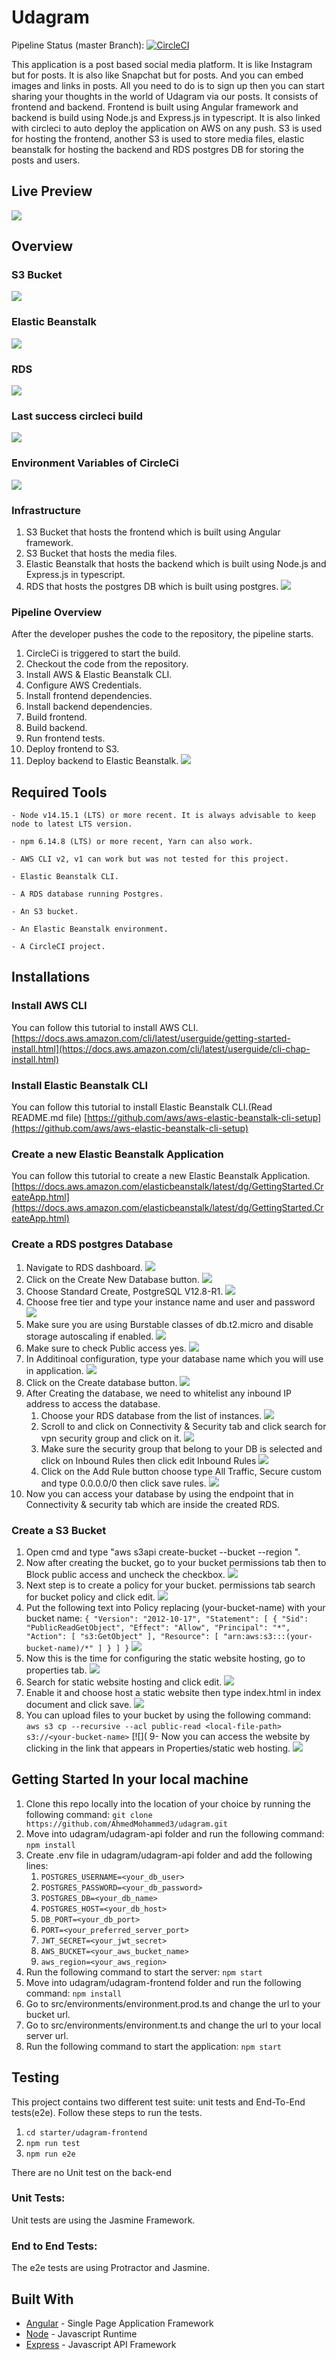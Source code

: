 # Udagram
Pipeline Status (master Branch): [![CircleCI](https://circleci.com/gh/AhmedMohammed3/udagram/tree/master.svg?style=shield)](https://circleci.com/gh/AhmedMohammed3/udagram/?branch=master)

This application is a post based social media platform. It is like Instagram but for posts. It is also like Snapchat but for posts. And you can embed images and links in posts. All you need to do is to sign up then you can start sharing your thoughts in the world of Udagram via our posts. It consists of frontend and backend. Frontend is built using Angular framework and backend is build using Node.js and Express.js in typescript. It is also linked with circleci to auto deploy the application on AWS on any push. S3 is used for hosting the frontend, another S3 is used to store media files, elastic beanstalk for hosting the backend and RDS postgres DB for storing the posts and users.

## Live Preview
[![](https://github.com/AhmedMohammed3/udagram/blob/master/documentation/udagram-front.PNG)](http://ahassan-udagram-frontend.s3-website-us-east-1.amazonaws.com/)<br>

## Overview

### S3 Bucket

[![](https://github.com/AhmedMohammed3/udagram/blob/master/documentation/s3-running.PNG)](https://github.com/AhmedMohammed3/udagram/blob/master/documentation/s3-running.PNG)<br>

### Elastic Beanstalk

[![](https://github.com/AhmedMohammed3/udagram/blob/master/documentation/eb-running.PNG)](https://github.com/AhmedMohammed3/udagram/blob/master/documentation/eb-running.PNG)<br>

### RDS

[![](https://github.com/AhmedMohammed3/udagram/blob/master/documentation/rds-running.PNG)](https://github.com/AhmedMohammed3/udagram/blob/master/documentation/rds-running.PNG)<br>

### Last success circleci build

[![](https://github.com/AhmedMohammed3/udagram/blob/master/documentation/circleci-pipeline.PNG)](https://github.com/AhmedMohammed3/udagram/blob/master/documentation/circleci-pipeline.PNG)<br>

### Environment Variables of CircleCi

[![](https://github.com/AhmedMohammed3/udagram/blob/master/documentation/circleci-envars.PNG)](https://github.com/AhmedMohammed3/udagram/blob/master/documentation/circleci-envars.PNG)<br>

### Infrastructure
1. S3 Bucket that hosts the frontend which is built using Angular framework.
2. S3 Bucket that hosts the media files.
3. Elastic Beanstalk that hosts the backend which is built using Node.js and Express.js in typescript.
4. RDS that hosts the postgres DB which is built using postgres.
[![](https://github.com/AhmedMohammed3/udagram/blob/master/documentation/infrastructure.png)](https://github.com/AhmedMohammed3/udagram/blob/master/documentation/infrastructure.png)<br>
### Pipeline Overview
After the developer pushes the code to the repository, the pipeline starts.
1. CircleCi is triggered to start the build.
2. Checkout the code from the repository.
3. Install AWS & Elastic Beanstalk CLI.
4. Configure AWS Credentials.
5. Install frontend dependencies.
6. Install backend dependencies.
5. Build frontend.
6. Build backend.
7. Run frontend tests.
8. Deploy frontend to S3.
9. Deploy backend to Elastic Beanstalk.
[![](https://github.com/AhmedMohammed3/udagram/blob/master/documentation/aws-pipeline.png)](https://github.com/AhmedMohammed3/udagram/blob/master/documentation/aws-pipeline.png)<br>
## Required Tools

```
- Node v14.15.1 (LTS) or more recent. It is always advisable to keep node to latest LTS version.

- npm 6.14.8 (LTS) or more recent, Yarn can also work.

- AWS CLI v2, v1 can work but was not tested for this project.

- Elastic Beanstalk CLI.

- A RDS database running Postgres.

- An S3 bucket.

- An Elastic Beanstalk environment.

- A CircleCI project.

```

## Installations

### Install AWS CLI

You can follow this tutorial to install AWS CLI.
[https://docs.aws.amazon.com/cli/latest/userguide/getting-started-install.html](https://docs.aws.amazon.com/cli/latest/userguide/cli-chap-install.html)<br>
### Install Elastic Beanstalk CLI

You can follow this tutorial to install Elastic Beanstalk CLI.(Read README.md file)
[https://github.com/aws/aws-elastic-beanstalk-cli-setup](https://github.com/aws/aws-elastic-beanstalk-cli-setup)<br>
### Create a new Elastic Beanstalk Application

You can follow this tutorial to create a new Elastic Beanstalk Application.
[https://docs.aws.amazon.com/elasticbeanstalk/latest/dg/GettingStarted.CreateApp.html](https://docs.aws.amazon.com/elasticbeanstalk/latest/dg/GettingStarted.CreateApp.html)<br>
### Create a RDS postgres Database

1. Navigate to RDS dashboard.
[![](https://github.com/AhmedMohammed3/udagram/blob/master/documentation/rds-1.png)](https://github.com/AhmedMohammed3/udagram/blob/master/documentation/rds-1.png)<br>
2. Click on the Create New Database button.
[![](https://github.com/AhmedMohammed3/udagram/blob/master/documentation/rds-2.png)](https://github.com/AhmedMohammed3/udagram/blob/master/documentation/rds-2.png)<br>
3. Choose Standard Create, PostgreSQL V12.8-R1.
[![](https://github.com/AhmedMohammed3/udagram/blob/master/documentation/rds-3.png)](https://github.com/AhmedMohammed3/udagram/blob/master/documentation/rds-3.png)<br>
4. Choose free tier and type your instance name and user and password
[![](https://github.com/AhmedMohammed3/udagram/blob/master/documentation/rds-4.png)](https://github.com/AhmedMohammed3/udagram/blob/master/documentation/rds-4.png)<br>
5. Make sure you are using Burstable classes of db.t2.micro and disable storage autoscaling if enabled.
[![](https://github.com/AhmedMohammed3/udagram/blob/master/documentation/rds-5.png)](https://github.com/AhmedMohammed3/udagram/blob/master/documentation/rds-5.png)<br>
6. Make sure to check Public access yes.
[![](https://github.com/AhmedMohammed3/udagram/blob/master/documentation/rds-6.png)](https://github.com/AhmedMohammed3/udagram/blob/master/documentation/rds-6.png)<br>
7. In Additinoal configuration, type your database name which you will use in application.
[![](https://github.com/AhmedMohammed3/udagram/blob/master/documentation/rds-7.png)](https://github.com/AhmedMohammed3/udagram/blob/master/documentation/rds-7.png)<br>
8. Click on the Create database button.
[![](https://github.com/AhmedMohammed3/udagram/blob/master/documentation/rds-8.png)](https://github.com/AhmedMohammed3/udagram/blob/master/documentation/rds-8.png)<br>
9. After Creating the database, we need to whitelist any inbound IP address to access the database.
    1. Choose your RDS database from the list of instances.
    [![](https://github.com/AhmedMohammed3/udagram/blob/master/documentation/rds-9.png)](https://github.com/AhmedMohammed3/udagram/blob/master/documentation/rds-9.png)<br>
    2. Scroll to and click on Connectivity & Security tab and click search for vpn security group and click on it.
    [![](https://github.com/AhmedMohammed3/udagram/blob/master/documentation/rds-10.png)](https://github.com/AhmedMohammed3/udagram/blob/master/documentation/rds-10.png)<br>
    3. Make sure the security group that belong to your DB is selected and click on Inbound Rules then click edit Inbound Rules
    [![](https://github.com/AhmedMohammed3/udagram/blob/master/documentation/rds-11.png)](https://github.com/AhmedMohammed3/udagram/blob/master/documentation/rds-11.png)<br>
    4. Click on the Add Rule button choose type All Traffic, Secure custom and type 0.0.0.0/0 then click save rules.
    [![](https://github.com/AhmedMohammed3/udagram/blob/master/documentation/rds-12.png)](https://github.com/AhmedMohammed3/udagram/blob/master/documentation/rds-12.png)<br>
10. Now you can access your database by using the endpoint that in Connectivity & security tab which are inside the created RDS.

### Create a S3 Bucket

1. Open cmd and type "aws s3api create-bucket --bucket <your-bucket-name> --region <your-region>".
2. Now after creating the bucket, go to your bucket permissions tab then to Block public access and uncheck the checkbox.
[![](https://github.com/AhmedMohammed3/udagram/blob/master/documentation/s3-1.png)](https://github.com/AhmedMohammed3/udagram/blob/master/documentation/s3-1.png)
3. Next step is to create a policy for your bucket. permissions tab search for bucket policy and click edit.
[![](https://github.com/AhmedMohammed3/udagram/blob/master/documentation/s3-2.png)](https://github.com/AhmedMohammed3/udagram/blob/master/documentation/s3-2.png)
4. Put the following text into Policy replacing (your-bucket-name) with your bucket name:
`{ "Version": "2012-10-17", "Statement": [ { "Sid": "PublicReadGetObject", "Effect": "Allow", "Principal": "*", "Action": [ "s3:GetObject" ], "Resource": [ "arn:aws:s3:::(your-bucket-name)/*" ] } ] }`
[![](https://github.com/AhmedMohammed3/udagram/blob/master/documentation/s3-3.png)](https://github.com/AhmedMohammed3/udagram/blob/master/documentation/s3-3.png)
5. Now this is the time for configuring the static website hosting, go to properties tab.
[![](https://github.com/AhmedMohammed3/udagram/blob/master/documentation/s3-4.png)](https://github.com/AhmedMohammed3/udagram/blob/master/documentation/s3-4.png)
6. Search for static website hosting and click edit.
[![](https://github.com/AhmedMohammed3/udagram/blob/master/documentation/s3-5.png)](https://github.com/AhmedMohammed3/udagram/blob/master/documentation/s3-5.png)
7. Enable it and choose host a static website then type index.html in index document and click save.
[![](https://github.com/AhmedMohammed3/udagram/blob/master/documentation/s3-6.png)](https://github.com/AhmedMohammed3/udagram/blob/master/documentation/s3-6.png)
8. You can upload files to your bucket by using the following command:
`aws s3 cp --recursive --acl public-read <local-file-path> s3://<your-bucket-name>`
[![](
9- Now you can access the website by clicking in the link that appears in Properties/static web hosting.
[![](https://github.com/AhmedMohammed3/udagram/blob/master/documentation/s3-7.png)](https://github.com/AhmedMohammed3/udagram/blob/master/documentation/s3-7.png)

## Getting Started In your local machine

1. Clone this repo locally into the location of your choice by running the following command: `git clone https://github.com/AhmedMohammed3/udagram.git`
2. Move into udagram/udagram-api folder and run the following command: `npm install`
3. Create .env file in udagram/udagram-api folder and add the following lines:
   1. `POSTGRES_USERNAME=<your_db_user>`
   2. `POSTGRES_PASSWORD=<your_db_password>`
   3. `POSTGRES_DB=<your_db_name>`
   4. `POSTGRES_HOST=<your_db_host>`
   5. `DB_PORT=<your_db_port>`
   6. `PORT=<your_preferred_server_port>`
   7. `JWT_SECRET=<your_jwt_secret>`
   8. `AWS_BUCKET=<your_aws_bucket_name>`
   9. `aws_region=<your_aws_region>`
4. Run the following command to start the server: `npm start`
5. Move into udagram/udagram-frontend folder and run the following command: `npm install`
6. Go to src/environments/environment.prod.ts and change the url to your bucket url.
7. Go to src/environments/environment.ts and change the url to your local server url.
8. Run the following command to start the application: `npm start`

## Testing

This project contains two different test suite: unit tests and End-To-End tests(e2e). Follow these steps to run the tests.

1. `cd starter/udagram-frontend`
1. `npm run test`
1. `npm run e2e`

There are no Unit test on the back-end

### Unit Tests:

Unit tests are using the Jasmine Framework.

### End to End Tests:

The e2e tests are using Protractor and Jasmine.

## Built With

- [Angular](https://angular.io/) - Single Page Application Framework
- [Node](https://nodejs.org) - Javascript Runtime
- [Express](https://expressjs.com/) - Javascript API Framework
